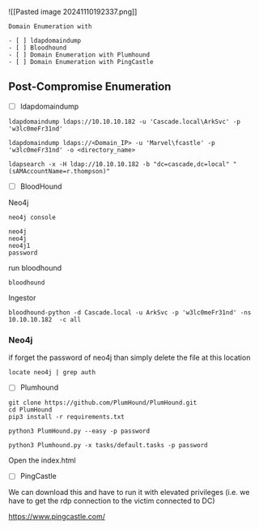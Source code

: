 
![[Pasted image 20241110192337.png]]

```
Domain Enumeration with 

- [ ] ldapdomaindump 
- [ ] Bloodhound 
- [ ] Domain Enumeration with Plumhound 
- [ ] Domain Enumeration with PingCastle 
```



<h2>Post-Compromise Enumeration</h2>


- [ ] ldapdomaindump
```
ldapdomaindump ldaps://10.10.10.182 -u 'Cascade.local\ArkSvc' -p 'w3lc0meFr31nd'
```

```
ldapdomaindump ldaps://<Domain_IP> -u 'Marvel\fcastle' -p 'w3lc0meFr31nd' -o <directory_name>
```

```
ldapsearch -x -H ldap://10.10.10.182 -b "dc=cascade,dc=local" "(sAMAccountName=r.thompson)"
```




- [ ] BloodHound

Neo4j
```
neo4j console
```

```
neo4j
neo4j
neo4j1
password
```

run bloodhound
```
bloodhound
```

Ingestor
```
bloodhound-python -d Cascade.local -u ArkSvc -p 'w3lc0meFr31nd' -ns 10.10.10.182  -c all 
```


### Neo4j
if forget the password of neo4j than simply delete the file at this location
```
locate neo4j | grep auth
```




- [ ] Plumhound
```
git clone https://github.com/PlumHound/PlumHound.git
cd PlumHound
pip3 install -r requirements.txt
```

```
python3 PlumHound.py --easy -p password
```

```
python3 Plumhound.py -x tasks/default.tasks -p password
```
Open the index.html



- [ ] PingCastle

We can download this and have to run it with elevated privileges (i.e. we have to get the rdp connection to the victim connected to DC)

https://www.pingcastle.com/




